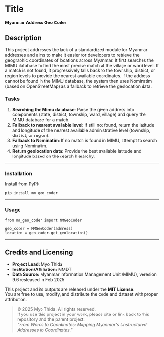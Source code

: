 # Title
**Myanmar Address Geo Coder**

## Description

This project addresses the lack of a standardized module for Myanmar addresses and aims to make it easier for developers to retrieve the geographic coordinates of locations across Myanmar. It first searches the MIMU database to find the most precise match at the village or ward level. If a match is not found, it progressively falls back to the township, district, or region levels to provide the nearest available coordinates. If the address cannot be found in the MIMU database, the system then uses Nominatim (based on OpenStreetMap) as a fallback to retrieve the geolocation data.

### Tasks

1. **Searching the Mimu database**: Parse the given address into components (state, district, township, ward, village) and query the MIMU database for a match.
2. **Fallback to nearest available level**: If still not found, return the latitude and longitude of the nearest available administrative level (township, district, or region).
3. **Fallback to Nominatim**: If no match is found in MIMU, attempt to search using Nominatim.
4. **Return geolocation data**: Provide the best available latitude and longitude based on the search hierarchy.

---

### Installation

Install from [PyPI](https://pypi.org/project/mm-geo-coder/):

```
pip install mm_geo_coder
```
---

### Usage
```
from mm_geo_coder import MMGeoCoder

geo_coder = MMGeoCoder(address)
location = geo_coder.get_geolocation()

```
---
## Credits and Licensing

- **Project Lead:** Myo Thida
- **Institution/Affiliation:** MMDT
- **Data Source:** Myanmar Information Management Unit (MIMU), veresion 9.6 resleased in Feb 2025

This project and its outputs are released under the **MIT License**.  
You are free to use, modify, and distribute the code and dataset with proper attribution.

> © 2025 Myo Thida. All rights reserved.  
> If you use this project in your work, please cite or link back to this repository and the parent project:  
> _"From Words to Coordinates: Mapping Myanmar's Unstructured Addresses to Coordinates."_


